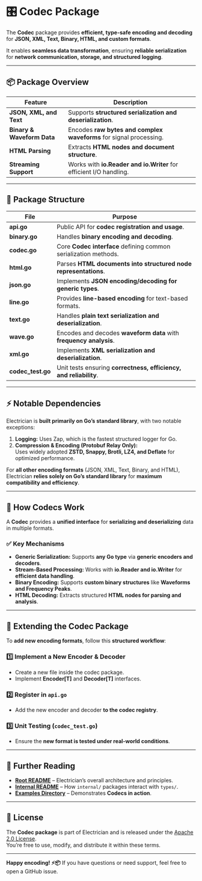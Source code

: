 # 🎛️ Codec Package

The **Codec** package provides **efficient, type-safe encoding and decoding**  
for **JSON, XML, Text, Binary, HTML, and custom formats**.

It enables **seamless data transformation**, ensuring **reliable serialization**  
for **network communication, storage, and structured logging**.

---

## 📦 Package Overview

| Feature                    | Description                                                        |
| -------------------------- | ------------------------------------------------------------------ |
| **JSON, XML, and Text**    | Supports **structured serialization and deserialization**.         |
| **Binary & Waveform Data** | Encodes **raw bytes and complex waveforms** for signal processing. |
| **HTML Parsing**           | Extracts **HTML nodes and document structure**.                    |
| **Streaming Support**      | Works with **io.Reader and io.Writer** for efficient I/O handling. |

---

## 📂 Package Structure

| File              | Purpose                                                            |
| ----------------- | ------------------------------------------------------------------ |
| **api.go**        | Public API for **codec registration and usage**.                   |
| **binary.go**     | Handles **binary encoding and decoding**.                          |
| **codec.go**      | Core **Codec interface** defining common serialization methods.    |
| **html.go**       | Parses **HTML documents into structured node representations**.    |
| **json.go**       | Implements **JSON encoding/decoding for generic types**.           |
| **line.go**       | Provides **line-based encoding** for text-based formats.           |
| **text.go**       | Handles **plain text serialization and deserialization**.          |
| **wave.go**       | Encodes and decodes **waveform data** with **frequency analysis**. |
| **xml.go**        | Implements **XML serialization and deserialization**.              |
| **codec_test.go** | Unit tests ensuring **correctness, efficiency, and reliability**.  |

---

## ⚡ Notable Dependencies

Electrician is **built primarily on Go’s standard library**, with two notable exceptions:

1. **Logging:** Uses Zap, which is the fastest structured logger for Go.
2. **Compression & Encoding (Protobuf Relay Only):**  
   Uses widely adopted **ZSTD, Snappy, Brotli, LZ4, and Deflate** for optimized performance.

For **all other encoding formats** (JSON, XML, Text, Binary, and HTML),  
Electrician **relies solely on Go’s standard library** for **maximum compatibility and efficiency**.

---

## 🔧 How Codecs Work

A **Codec** provides a **unified interface** for **serializing and deserializing** data in multiple formats.

### ✅ **Key Mechanisms**

- **Generic Serialization:** Supports **any Go type** via **generic encoders and decoders**.
- **Stream-Based Processing:** Works with **io.Reader and io.Writer** for **efficient data handling**.
- **Binary Encoding:** Supports **custom binary structures** like **Waveforms and Frequency Peaks**.
- **HTML Decoding:** Extracts structured **HTML nodes for parsing and analysis**.

---

## 🔧 Extending the Codec Package

To **add new encoding formats**, follow this **structured workflow**:

### 1️⃣ Implement a New Encoder & Decoder

- Create a new file inside the codec package.
- Implement **Encoder[T]** and **Decoder[T]** interfaces.

### 2️⃣ Register in `api.go`

- Add the new encoder and decoder **to the codec registry**.

### 3️⃣ Unit Testing (`codec_test.go`)

- Ensure the **new format is tested under real-world conditions**.

---

## 📖 Further Reading

- **[Root README](../../../README.md)** – Electrician’s overall architecture and principles.
- **[Internal README](../README.md)** – How `internal/` packages interact with `types/`.
- **[Examples Directory](../../../example/wave_encoding_example/)** – Demonstrates **Codecs in action**.

---

## 📝 License

The **Codec package** is part of Electrician and is released under the [Apache 2.0 License](../../../LICENSE).  
You’re free to use, modify, and distribute it within these terms.

---

**Happy encoding! ⚡📦** If you have questions or need support, feel free to open a GitHub issue.
